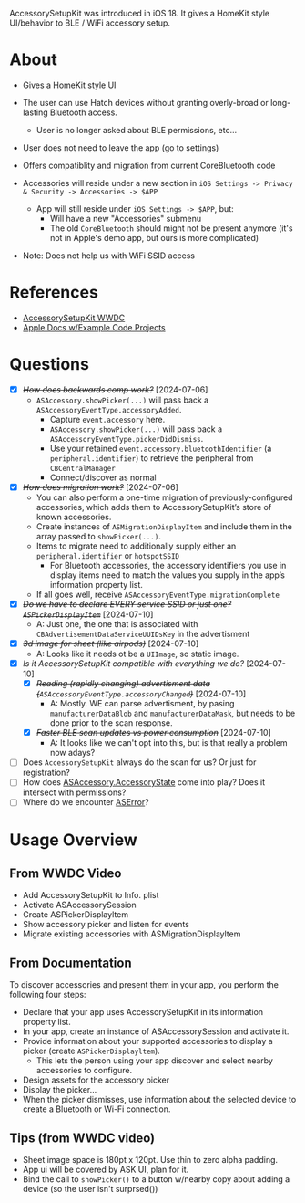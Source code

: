 AccessorySetupKit was introduced in iOS 18. It gives a HomeKit style UI/behavior to BLE / WiFi accessory setup.

# About
* Gives a HomeKit style UI 
* The user can use Hatch devices without granting overly-broad or long-lasting Bluetooth access.
  * User is no longer asked about BLE permissions, etc... 
* User does not need to leave the app (go to settings)
* Offers compatiblity and migration from current CoreBluetooth code
* Accessories will reside under a new section in `iOS Settings -> Privacy & Security -> Accessories -> $APP`
  * App will still reside under `iOS Settings -> $APP`, but:
    * Will have a new "Accessories" submenu
    * The old `CoreBluetooth` should might not be present anymore (it's not in Apple's demo app, but ours is more complicated)

* Note: Does not help us with WiFi SSID access 


# References
* [AccessorySetupKit WWDC](https://developer.apple.com/videos/play/wwdc2024/10203/)
* [Apple Docs w/Example Code Projects](https://developer.apple.com/documentation/accessorysetupkit/authorizing-a-bluetooth-accessory-to-share-a-dice-roll) 

# Questions
* [X] ~~*How does backwards comp work?*~~ [2024-07-06]
  * `ASAccessory.showPicker(...)` will pass back a `ASAccessoryEventType.accessoryAdded`. 
    * Capture `event.accessory` here. 
    * `ASAccessory.showPicker(...)` will pass back a `ASAccessoryEventType.pickerDidDismiss`. 
    * Use your retained `event.accessory.bluetoothIdentifier` (a `peripheral.identifier`) to retrieve the peripheral from `CBCentralManager`
    * Connect/discover as normal
* [X] ~~*How does migration work?*~~ [2024-07-06]
  * You can also perform a one-time migration of previously-configured accessories, which adds them to AccessorySetupKit’s store of known accessories.
  * Create instances of `ASMigrationDisplayItem` and include them in the array passed to `showPicker(...)`. 
  * Items to migrate need to additionally supply either an `peripheral.identifier` or `hotspotSSID`
    * For Bluetooth accessories, the accessory identifiers you use in display items need to match the values you supply in the app’s information property list.
  * If all goes well, receive `ASAccessoryEventType.migrationComplete`
* [X] ~~*Do we have to declare EVERY service SSID or just one? `ASPickerDisplayItem`*~~ [2024-07-10]
  * A: Just one, the one that is associated with `CBAdvertisementDataServiceUUIDsKey` in the advertisment
* [X] ~~*3d image for sheet (like airpods)*~~ [2024-07-10]
  * A: Looks like it needs ot be a `UIImage`, so static image. 
* [X] ~~*Is it AccessorySetupKit compatible with everything we do?*~~ [2024-07-10]
  * [X] ~~*Reading (rapidly changing) advertisment data (`ASAccessoryEventType.accessoryChanged`)*~~ [2024-07-10] 
    * A: Mostly. WE can parse advertisment, by pasing `manufacturerDataBlob` and `manufacturerDataMask`, but needs to be done prior to the scan response. 
  * [X] ~~*Faster BLE scan updates vs power consumption*~~ [2024-07-10]
    * A: It looks like we can't opt into this, but is that really a problem now adays?
* [ ] Does `AccessorySetupKit` always do the scan for us? Or just for registration?
* [ ] How does [ASAccessory.AccessoryState](https://developer.apple.com/documentation/accessorysetupkit/asaccessory/state) come into play? Does it intersect with permissions?
* [ ] Where do we encounter [ASError](https://developer.apple.com/documentation/accessorysetupkit/aserror)?

# Usage Overview 

## From WWDC Video
* Add AccessorySetupKit to Info. plist
* Activate ASAccessorySession
* Create ASPickerDisplayltem
* Show accessory picker and listen for events
* Migrate existing accessories with ASMigrationDisplayltem


## From Documentation
To discover accessories and present them in your app, you perform the following four steps:
* Declare that your app uses AccessorySetupKit in its information property list.
* In your app, create an instance of ASAccessorySession and activate it.
* Provide information about your supported accessories to display a picker (create `ASPickerDisplayltem`). 
  * This lets the person using your app discover and select nearby accessories to configure.
* Design assets for the accessory picker
* Display the picker...
* When the picker dismisses, use information about the selected device to create a Bluetooth or Wi-Fi connection.

## Tips (from WWDC video)
* Sheet image space is 180pt x 120pt. Use thin to zero alpha padding. 
* App ui will be covered by ASK UI, plan for it.  
* Bind the call to `showPicker()` to a button w/nearby copy about adding a device (so the user isn't surprsed())
  

